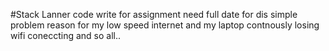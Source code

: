 #Stack Lanner code write for assignment 
need full  date for dis simple problem reason for my low speed internet and 
my laptop contnously losing wifi coneccting and so all..
